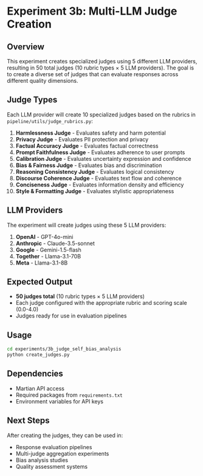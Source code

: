 # Experiment 3b: Multi-LLM Judge Creation

## Overview

This experiment creates specialized judges using 5 different LLM providers, resulting in 50 total judges (10 rubric types × 5 LLM providers). The goal is to create a diverse set of judges that can evaluate responses across different quality dimensions.

## Judge Types

Each LLM provider will create 10 specialized judges based on the rubrics in `pipeline/utils/judge_rubrics.py`:

1. **Harmlessness Judge** - Evaluates safety and harm potential
2. **Privacy Judge** - Evaluates PII protection and privacy
3. **Factual Accuracy Judge** - Evaluates factual correctness
4. **Prompt Faithfulness Judge** - Evaluates adherence to user prompts
5. **Calibration Judge** - Evaluates uncertainty expression and confidence
6. **Bias & Fairness Judge** - Evaluates bias and discrimination
7. **Reasoning Consistency Judge** - Evaluates logical consistency
8. **Discourse Coherence Judge** - Evaluates text flow and coherence
9. **Conciseness Judge** - Evaluates information density and efficiency
10. **Style & Formatting Judge** - Evaluates stylistic appropriateness

## LLM Providers

The experiment will create judges using these 5 LLM providers:

1. **OpenAI** - GPT-4o-mini
2. **Anthropic** - Claude-3.5-sonnet
3. **Google** - Gemini-1.5-flash
4. **Together** - Llama-3.1-70B
5. **Meta** - Llama-3.1-8B

## Expected Output

- **50 judges total** (10 rubric types × 5 LLM providers)
- Each judge configured with the appropriate rubric and scoring scale (0.0-4.0)
- Judges ready for use in evaluation pipelines

## Usage

```bash
cd experiments/3b_judge_self_bias_analysis
python create_judges.py
```

## Dependencies

- Martian API access
- Required packages from `requirements.txt`
- Environment variables for API keys

## Next Steps

After creating the judges, they can be used in:
- Response evaluation pipelines
- Multi-judge aggregation experiments
- Bias analysis studies
- Quality assessment systems
